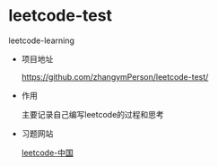 # leetcode-test
leetcode-learning

- 项目地址

  https://github.com/zhangymPerson/leetcode-test/
- 作用

  主要记录自己编写leetcode的过程和思考


- 习题网站

    [leetcode-中国](https://leetcode-cn.com/)
  


  
